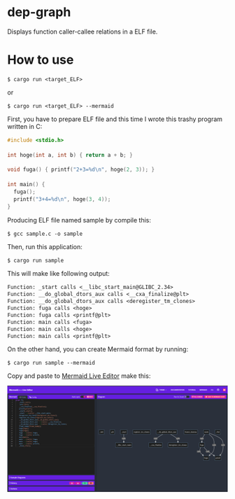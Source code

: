 # dep-graph

Displays function caller-callee relations in a ELF file.

# How to use
```
$ cargo run <target_ELF>
```

or

```
$ cargo run <target_ELF> --mermaid
```

First, you have to prepare ELF file and this time I wrote this trashy program written in C:

```C
#include <stdio.h>

int hoge(int a, int b) { return a + b; }

void fuga() { printf("2+3=%d\n", hoge(2, 3)); }

int main() {
  fuga();
  printf("3+4=%d\n", hoge(3, 4));
}
```

Producing ELF file named sample by compile this:
```
$ gcc sample.c -o sample
```

Then, run this application:

```
$ cargo run sample
```

This will make like following output:

```
Function: _start calls <__libc_start_main@GLIBC_2.34>
Function: __do_global_dtors_aux calls <__cxa_finalize@plt>
Function: __do_global_dtors_aux calls <deregister_tm_clones>
Function: fuga calls <hoge>
Function: fuga calls <printf@plt>
Function: main calls <fuga>
Function: main calls <hoge>
Function: main calls <printf@plt>
```

On the other hand, you can create Mermaid format by running:

```
$ cargo run sample --mermaid
```

Copy and paste to [Mermaid Live Editor](https://mermaid.live) make this:

![mermaid](../img/mermaid.png)
